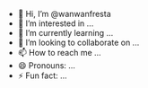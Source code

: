 - 👋 Hi, I’m @wanwanfresta
- 👀 I’m interested in ...
- 🌱 I’m currently learning ...
- 💞️ I’m looking to collaborate on ...
- 📫 How to reach me ...
- 😄 Pronouns: ...
- ⚡ Fun fact: ...

<!---
wanwanfresta/wanwanfresta is a ✨ special ✨ repository because its `README.md` (this file) appears on your GitHub profile.
You can click the Preview link to take a look at your changes.
--->
